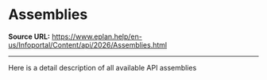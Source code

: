 # Assemblies

**Source URL:** https://www.eplan.help/en-us/Infoportal/Content/api/2026/Assemblies.html

---

Here is a detail description of all available API assemblies